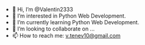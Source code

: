 - 👋 Hi, I’m @Valentin2333
- 👀 I’m interested in Python Web Development.
- 🌱 I’m currently learning Python Web Development.
- 💞️ I’m looking to collaborate on ...
- 📫 How to reach me: v.tenev10@gmail.com

